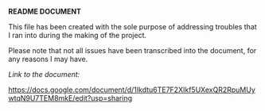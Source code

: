 **README DOCUMENT**

This file has been created with the sole purpose of addressing troubles that I ran into during the making of the project. 

Please note that not all issues have been transcribed into the document, for any reasons I may have.

*Link to the document:*

https://docs.google.com/document/d/1Ikdtu6TE7F2XIkf5UXexQR2RpuMUywtqN9U7TEM8mkE/edit?usp=sharing